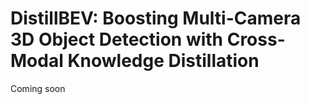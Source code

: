 # DistillBEV: Boosting Multi-Camera 3D Object Detection with Cross-Modal Knowledge Distillation

Coming soon
